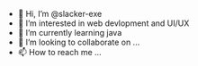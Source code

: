 - 👋 Hi, I’m @slacker-exe
- 👀 I’m interested in web devlopment and UI/UX
- 🌱 I’m currently learning java
- 💞️ I’m looking to collaborate on ...
- 📫 How to reach me ...

<!---
slacker-exe/slacker-exe is a ✨ special ✨ repository because its `README.md` (this file) appears on your GitHub profile.
You can click the Preview link to take a look at your changes.
--->
